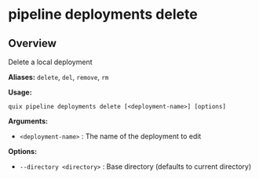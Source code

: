 # pipeline deployments delete

## Overview

Delete a local deployment

**Aliases:** `delete`, `del`, `remove`, `rm`

**Usage:**

```
quix pipeline deployments delete [<deployment-name>] [options]
```

**Arguments:**

- `<deployment-name>` : The name of the deployment to edit

**Options:**

- `--directory <directory>` : Base directory (defaults to current directory)

